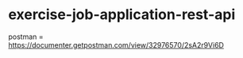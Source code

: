 # exercise-job-application-rest-api
postman = https://documenter.getpostman.com/view/32976570/2sA2r9Vi6D
